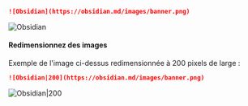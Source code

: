 ```md
![Obsidian](https://obsidian.md/images/banner.png)
```

![Obsidian](https://obsidian.md/images/banner.png)

#### Redimensionnez des images

Exemple de l'image ci-dessus redimensionnée à 200 pixels de large :

```md
![Obsidian|200](https://obsidian.md/images/banner.png)
```

![Obsidian|200](https://obsidian.md/images/banner.png)
